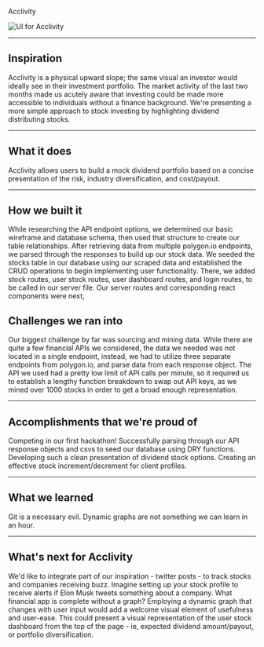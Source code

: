  Acclivity 
  
![UI for Acclivity](https://media.giphy.com/media/edepEkos9upI3Ig0za/giphy.gif)
**************************************************************************************************

## Inspiration
Acclivity is a physical upward slope; the same visual an investor would ideally see in their investment portfolio.
The market activity of the last two months made us acutely aware that investing could be made more accessible to individuals without a finance background. We're presenting a more simple approach to stock investing by highlighting dividend distributing stocks.

**************************************************************************************************

## What it does
Acclivity allows users to build a mock dividend portfolio based on a concise presentation of the risk, industry diversification, and cost/payout.

**************************************************************************************************

## How we built it
While researching the API endpoint options, we determined our basic wireframe and database schema, then used that structure to create our table relationships. After retrieving data from multiple polygon.io endpoints, we parsed through the responses to build up our stock data. We seeded the stocks table in our database using our scraped data and established the CRUD operations to begin implementing user functionality. There, we added stock routes, user stock routes, user dashboard routes, and login routes, to be called in our server file. Our server routes and corresponding react components were next,
## Challenges we ran into
Our biggest challenge by far was sourcing and mining data. While there are quite a few financial APIs we considered, the data we needed was not located in a single endpoint, instead, we had to utilize three separate endpoints from polygon.io, and parse data from each response object. The API we used had a pretty low limit of API calls per minute, so it required us to establish a lengthy function breakdown to swap out API keys, as we mined over 1000 stocks in order to get a broad enough representation.

**************************************************************************************************

## Accomplishments that we're proud of
Competing in our first hackathon!
Successfully parsing through our API response objects and csvs to seed our database using DRY functions.
Developing such a clean presentation of dividend stock options.
Creating an effective stock increment/decrement for client profiles.

**************************************************************************************************

## What we learned
Git is a necessary evil.
Dynamic graphs are not something we can learn in an hour.

**************************************************************************************************

## What's next for Acclivity
We'd like to integrate part of our inspiration - twitter posts - to track stocks and companies receiving buzz. Imagine setting up your stock profile to receive alerts if Elon Musk tweets something about a company.
What financial app is complete without a graph? Employing a dynamic graph that changes with user input would add a welcome visual element of usefulness and user-ease. This could present a visual representation of the user stock dashboard from the top of the page - ie, expected dividend amount/payout, or portfolio diversification.

